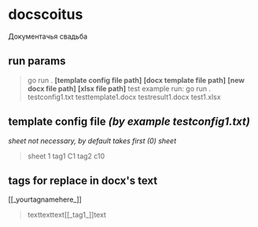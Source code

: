 # docscoitus
Документачья свадьба
## run params
>go run . <strong>[template config file path]</strong> <strong>[docx template file path]</strong> <strong>[new docx file path]</strong> <strong>[xlsx file path]</strong>
test example run:
>go run . testconfig1.txt testtemplate1.docx testresult1.docx test1.xlsx
## template config file <em>(by example testconfig1.txt)</em>
<em>sheet not necessary, by default takes first (0) sheet</em>
>sheet 1
>tag1 C1
>tag2 c10
## tags for replace in docx's text
[[\_yourtagnamehere\_]]
>texttexttext[[\_tag1\_]]text

